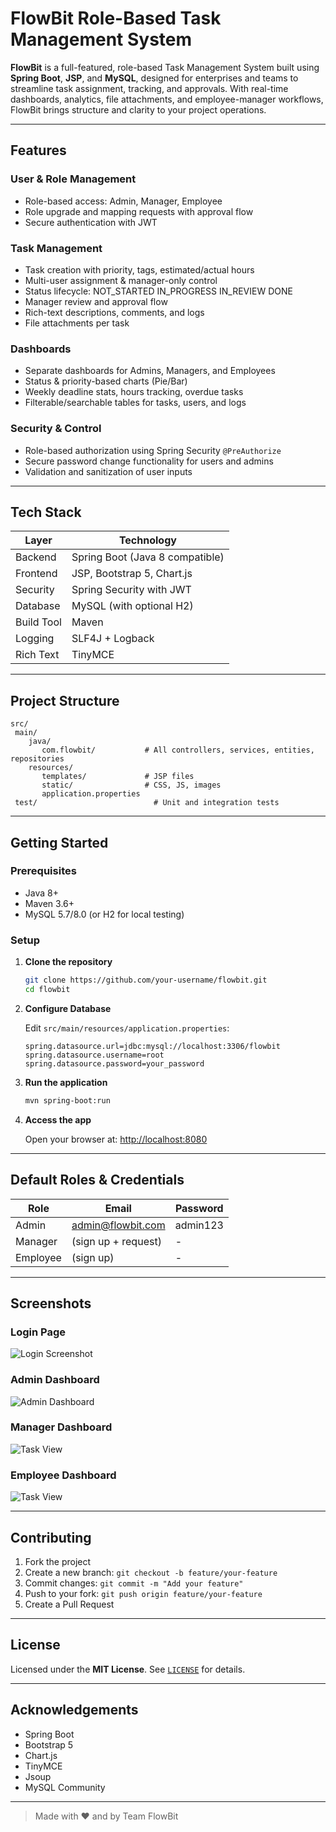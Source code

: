 
#  FlowBit  Role-Based Task Management System

**FlowBit** is a full-featured, role-based Task Management System built using **Spring Boot**, **JSP**, and **MySQL**, designed for enterprises and teams to streamline task assignment, tracking, and approvals. With real-time dashboards, analytics, file attachments, and employee-manager workflows, FlowBit brings structure and clarity to your project operations.

---

##  Features

###  User & Role Management
- Role-based access: Admin, Manager, Employee
- Role upgrade and mapping requests with approval flow
- Secure authentication with JWT

###  Task Management
- Task creation with priority, tags, estimated/actual hours
- Multi-user assignment & manager-only control
- Status lifecycle: NOT_STARTED  IN_PROGRESS  IN_REVIEW  DONE
- Manager review and approval flow
- Rich-text descriptions, comments, and logs
- File attachments per task

###  Dashboards
- Separate dashboards for Admins, Managers, and Employees
- Status & priority-based charts (Pie/Bar)
- Weekly deadline stats, hours tracking, overdue tasks
- Filterable/searchable tables for tasks, users, and logs

###  Security & Control
- Role-based authorization using Spring Security `@PreAuthorize`
- Secure password change functionality for users and admins
- Validation and sanitization of user inputs

---

##  Tech Stack

| Layer         | Technology                     |
|--------------|---------------------------------|
| Backend       | Spring Boot (Java 8 compatible) |
| Frontend      | JSP, Bootstrap 5, Chart.js      |
| Security      | Spring Security with JWT        |
| Database      | MySQL (with optional H2)        |
| Build Tool    | Maven                          |
| Logging       | SLF4J + Logback                |
| Rich Text     | TinyMCE                        |

---

##  Project Structure

```
src/
 main/
    java/
       com.flowbit/           # All controllers, services, entities, repositories
    resources/
       templates/             # JSP files
       static/                # CSS, JS, images
       application.properties
 test/                          # Unit and integration tests
```

---

##  Getting Started

###  Prerequisites
- Java 8+
- Maven 3.6+
- MySQL 5.7/8.0 (or H2 for local testing)

###  Setup

1. **Clone the repository**

   ```bash
   git clone https://github.com/your-username/flowbit.git
   cd flowbit
   ```

2. **Configure Database**

   Edit `src/main/resources/application.properties`:

   ```properties
   spring.datasource.url=jdbc:mysql://localhost:3306/flowbit
   spring.datasource.username=root
   spring.datasource.password=your_password
   ```

3. **Run the application**

   ```bash
   mvn spring-boot:run
   ```

4. **Access the app**

   Open your browser at: [http://localhost:8080](http://localhost:8080)

---

##  Default Roles & Credentials

| Role   | Email             | Password |
|--------|-------------------|----------|
| Admin  | admin@flowbit.com | admin123 |
| Manager| (sign up + request) | - |
| Employee | (sign up) | - |

---

##  Screenshots

### Login Page
![Login Screenshot](screenshots/login-page.png)

### Admin Dashboard
![Admin Dashboard](screenshots/admin-dashboard.png)

### Manager Dashboard
![Task View](screenshots/manager-dashboard.png)

### Employee Dashboard
![Task View](screenshots/employee-dashboard.png)


---


##  Contributing

1. Fork the project
2. Create a new branch: `git checkout -b feature/your-feature`
3. Commit changes: `git commit -m "Add your feature"`
4. Push to your fork: `git push origin feature/your-feature`
5. Create a Pull Request

---

##  License

Licensed under the **MIT License**. See [`LICENSE`](LICENSE) for details.

---

##  Acknowledgements

- Spring Boot
- Bootstrap 5
- Chart.js
- TinyMCE
- Jsoup
- MySQL Community

---

> Made with ❤️ and  by Team FlowBit
